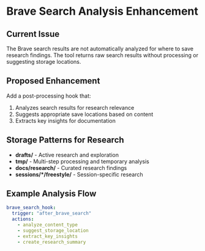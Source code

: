 # Brave Search Analysis Enhancement

## Current Issue
The Brave search results are not automatically analyzed for where to save research findings. The tool returns raw search results without processing or suggesting storage locations.

## Proposed Enhancement
Add a post-processing hook that:
1. Analyzes search results for research relevance
2. Suggests appropriate save locations based on content
3. Extracts key insights for documentation

## Storage Patterns for Research
- **drafts/** - Active research and exploration
- **tmp/** - Multi-step processing and temporary analysis
- **docs/research/** - Curated research findings
- **sessions/*/freestyle/** - Session-specific research

## Example Analysis Flow
```yaml
brave_search_hook:
  trigger: "after_brave_search"
  actions:
    - analyze_content_type
    - suggest_storage_location
    - extract_key_insights
    - create_research_summary
```